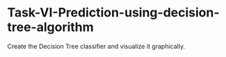 # Task-VI-Prediction-using-decision-tree-algorithm
Create the Decision Tree classifier and visualize it graphically.
